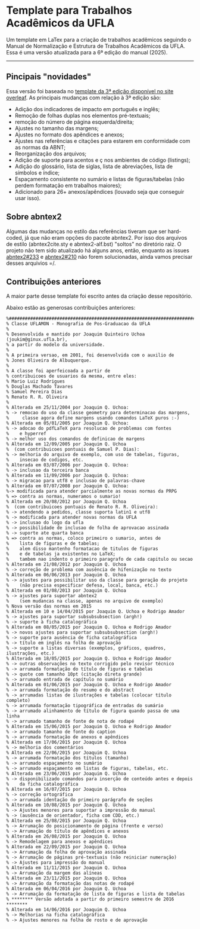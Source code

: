 # Template para Trabalhos Acadêmicos da UFLA
Um template em LaTex para a criação de trabalhos acadêmicos seguindo o Manual de Normalização e Estrutura de Trabalhos Acadêmicos da UFLA.
Essa é uma versão atualizada para a 6ª edição do manual (2025).

---

## Pincipais "novidades"

Essa versão foi baseada no [template da 3ª edição disponível no site overleaf](https://pt.overleaf.com/latex/templates/template-para-monografias-da-ufla-uflamon/pxcnmxhsvpgx).
As principais mudanças com relação à 3ª edição são:
- Adição dos indicadores de impacto em português e inglês;
- Remoção de folhas duplas nos elementos pré-textuais;
- remoção do número de página esquerda/direita;
- Ajustes no tamanho das margens;
- Ajustes no formato dos apêndices e anexos;
- Ajustes nas referências e citações para estarem em conformidade com as normas da ABNT;
- Reorganização dos arquivos;
- Adição de suporte para acentos e ç nos ambientes de código (listings);
- Adição do glossário, lista de siglas, lista de abreviações, lista de símbolos e índice;
- Espaçamento consistente no sumário e listas de figuras/tabelas (não perdem formatação em trabalhos maiores);
- Adicionado para 26+ anexos/apêndices (louvado seja que conseguir usar isso).



## Sobre abntex2

Algumas das mudanças no estilo das referências tiveram que ser hard-coded, já que não eram opções do pacote abntex2. Por isso dos arquivos de estilo (abntex2cite.sty e abntex2-alf.bst) "soltos" no diretório raiz.
O projeto não tem sido atualizado há alguns anos, então, enquanto as issues [abntex2#233](https://github.com/abntex/abntex2/issues/233) e [abntex2#210](https://github.com/abntex/abntex2/issues/210) não forem solucionadas, ainda vamos precisar desses arquivios =/.



## Contribuições anteriores

A maior parte desse template foi escrito antes da criação desse repositório.

Abaixo estão as generosas contribuições anteriores:

```
%######################################################################
% Classe UFLAMON - Monografia de Pos-Graduacao da UFLA
%
% Desenvolvida e mantido por Joaquim Quinteiro Uchoa (joukim@ginux.ufla.br),
% a partir do modelo da universidade.
%
% A primeira versao, em 2001, foi desenvolvida com o auxilio de 
% Jones Oliveira de Albuquerque. 
%
% A classe foi aperfeicoada a partir de
% contribuicoes de usuarios da mesma, entre eles:
% Mario Luiz Rodrigues
% Douglas Machado Tavares
% Samuel Pereira Dias
% Renato R. R. Oliveira
%
% Alterada em 25/11/2004 por Joaquim Q. Uchoa:
% -> remocao do uso da classe geometry para determinacao das margens,
%     classe agora define margens usando comandos LaTeX puros :-)
% Alterada em 05/01/2005 por Joaquim Q. Uchoa:
% -> adocao do pdfLaTeX para resolucao de problemas com fontes
%    e hyperref
% -> melhor uso dos comandos de definicao de margens
% Alterada em 12/09/2005 por Joaquim Q. Uchoa 
%  (com contribuicoes pontuais de Samuel P. Dias):
% -> melhoria do arquivo de exemplo, com uso de tabelas, figuras,
%    insecao de codigos, etc.
% Alterada em 03/07/2006 por Joaquim Q. Uchoa:
% -> inclusao da terceira banca
% Alterada em 11/09/2006 por Joaquim Q. Uchoa:
% -> migracao para utf8 e inclusao de palavras-chave
% Alterada em 07/07/2008 por Joaquim Q. Uchoa:
%-> modificada para atender parcialmente as novas normas da PRPG
% => contra as normas, numeramos o sumario!
% Alterada em 20/08/2012 por Joaquim Q. Uchoa
%  (com contribuicoes pontuais de Renato R. R. Oliveira):
% -> atendendo a pedidos, classe suporta latin1 e utf8
% -> modificada para atender novas normas da UFLA
% -> inclusao do logo da ufla
% -> possibilidade de inclusao de folha de aprovacao assinada
% -> suporte ate quarta banca
% => contra as normas, coloco primeiro o sumario, antes de
%    lista de figuras e de tabelas;
%    alem disso mantenho formatacao de titulos de figuras 
%    e de tabelas ja existentes no LaTeX;
%    tambem nao indento o primeiro paragrafo de cada capitulo ou secao
% Alterada em 21/08/2012 por Joaquim Q. Uchoa
% -> correção de problema com ausência de hifenização no texto
% Alterada em 06/06/2013 por Joaquim Q. Uchoa
% -> ajustes para possibilitar uso da classe para geração do projeto
%    (não precisa especificar defesa, local, banca, etc.)
% Alterada em 01/08/2013 por Joaquim Q. Uchoa
% -> ajustes para suportar abntex2
%    (sem mudancas na classe, apenas no arquivo de exemplo)
% Nova versão das normas em 2015
% Alterada em 10 e 14/04/2015 por Joaquim Q. Uchoa e Rodrigo Amador
% -> ajustes para suportar subsubsubsection (argh!)
% -> suporte à ficha catalográfica
% Alterada em 08/05/2015 por Joaquim Q. Uchoa e Rodrigo Amador
% -> novos ajustes para suportar subsubsubsection (argh!)
% -> suporte para ausência de ficha catalográfica 
% -> título em inglês na folha de aprovação
% -> suporte a listas diversas (exemplos, gráficos, quadros, ilustrações, etc.)
% Alterada em 18/05/2015 por Joaquim Q. Uchoa e Rodrigo Amador
% -> outras observações no texto corrigido pelo revisor técnico
% -> arrumada formatação do título de figuras e tabelas 
% -> quote com tamanho 10pt (citação direta grande)
% -> arrumado entrada de capítulo no sumário
% Alterada em 01/06/2015 por Joaquim Q. Uchoa e Rodrigo Amador
% -> arrumada formatação do resumo e do abstract
% -> arrumadas listas de ilustrações e tabelas (colocar título completo)
% -> arrumada formatação tipográfica de entradas do sumário
% -> arrumado alinhamento de título de figura quando passa de uma linha
% -> arrumado tamanho de fonte de nota de rodapé
% Alterada em 15/06/2015 por Joaquim Q. Uchoa e Rodrigo Amador
% -> arrumado tamanho de fonte do caption
% -> arrumada formatação de anexos e apêndices
% Alterada em 17/06/2015 por Joaquim Q. Uchoa 
% -> melhoria dos comentários
% Alterada em 22/06/2015 por Joaquim Q. Uchoa 
% -> arrumada formatação dos títulos (tamanho)
% -> arrumado espaçamento no sumário 
% -> arrumado espaçamento em listas de figuras, tabelas, etc.
% Alterada em 23/06/2015 por Joaquim Q. Uchoa 
% -> disponibilizado comandos para inserção de conteúdo antes e depois
%    da ficha catalográfica
% Alterada em 16/07/2015 por Joaquim Q. Uchoa 
% -> correção ortográfica
% -> arrumada identação do primeiro parágrafo de seções 
% Alterada em 10/08/2015 por Joaquim Q. Uchoa
% -> Ajustes menores para suportar a impressão do manual 
% -> (ausência de orientador, ficha com CDD, etc.)
% Alterada em 25/08/2015 por Joaquim Q. Uchoa
% -> Arrumação do posicionamento de página (frente e verso)
% -> Arrumação do título de apêndices e anexos
% Alterada em 26/08/2015 por Joaquim Q. Uchoa
% -> Remodelagem para anexos e apêndices
% Alterada em 22/09/2015 por Joaquim Q. Uchoa
% -> Arrumação da folha de aprovação assinada 
% -> Arrumação de páginas pré-textuais (não reiniciar numeração)
% -> Ajustes para impressão do manual
% Alterada em 11/11/2015 por Joaquim Q. Uchoa
% -> Arrumação da margem das alíneas
% Alterada em 23/11/2015 por Joaquim Q. Uchoa
% -> Arrumação da formatação das notas de rodapé
% Alterada em 06/04/2016 por Joaquim Q. Uchoa
% -> Arrumação da formatação de lista de figuras e lista de tabelas
% ******** Versão adotada a partir do primeiro semestre de 2016 ********
% Alterada em 14/06/2016 por Joaquim Q. Uchoa
% -> Melhorias na ficha catalográfica
% -> Ajustes menores na folha de rosto e de aprovação
```
